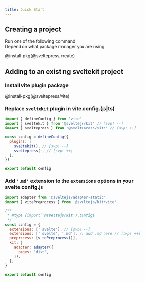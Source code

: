 ```yaml
---
title: Quick Start
---
```


## Creating a project

Run one of the following command  
Depend on what package manager you are using

@install-pkg(@sveltepress,create)

## Adding to an existing sveltekit project

### Install vite plugin package

@install-pkg(@sveltepress/vite)

### Replace `sveltekit` plugin in vite.config.(js|ts)

```js title="vite.config.(js|ts)"
import { defineConfig } from 'vite'
import { sveltekit } from '@sveltejs/kit' // [svp! --]
import { sveltepress } from '@sveltepress/vite' // [svp! ++]

const config = defineConfig({
  plugins: [
    sveltekit(), // [svp! --]
    sveltepress(), // [svp! ++]
  ],
})

export default config
```

### Add `'.md'` extension to the `extensions` options in your svelte.config.js

```js title="svelte.config.js"
import adapter from '@sveltejs/adapter-static'
import { vitePreprocess } from '@sveltejs/kit/vite'

/**
 * @type {import('@sveltejs/kit').Config}
 */
const config = {
  extensions: ['.svelte'], // [svp! --]
  extensions: ['.svelte', '.md'], // add .md here // [svp! ++]
  preprocess: [vitePreprocess()],
  kit: {
    adapter: adapter({
      pages: 'dist',
    }),
  },
}

export default config
```

